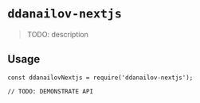 # `ddanailov-nextjs`

> TODO: description

## Usage

```
const ddanailovNextjs = require('ddanailov-nextjs');

// TODO: DEMONSTRATE API
```
